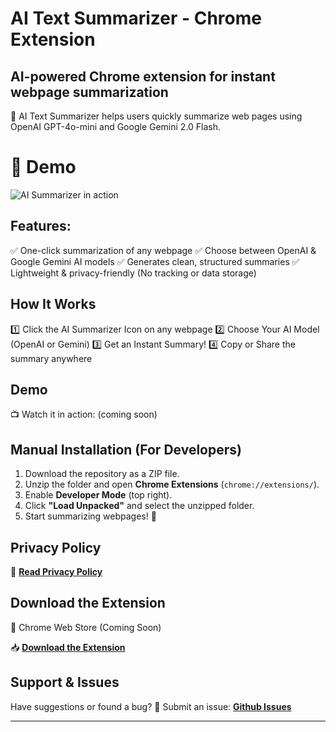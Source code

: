 # AI Text Summarizer - Chrome Extension

## AI-powered Chrome extension for instant webpage summarization

🚀 AI Text Summarizer helps users quickly summarize web pages using OpenAI GPT-4o-mini and Google Gemini 2.0 Flash.

# 🎥 Demo

![AI Summarizer in action](./ai-txt-summarizer-demo.gif)

## Features:

✅ One-click summarization of any webpage
✅ Choose between OpenAI & Google Gemini AI models
✅ Generates clean, structured summaries
✅ Lightweight & privacy-friendly (No tracking or data storage)

## How It Works

1️⃣ Click the AI Summarizer Icon on any webpage
2️⃣ Choose Your AI Model (OpenAI or Gemini)
3️⃣ Get an Instant Summary!
4️⃣ Copy or Share the summary anywhere

## Demo

📺 Watch it in action: (coming soon)

## Manual Installation (For Developers)

1. Download the repository as a ZIP file.
2. Unzip the folder and open **Chrome Extensions** (`chrome://extensions/`).
3. Enable **Developer Mode** (top right).
4. Click **"Load Unpacked"** and select the unzipped folder.
5. Start summarizing webpages! 🚀

## Privacy Policy

📄 **[Read Privacy Policy](https://agakadela.github.io/ai-txt-summarizer/privacy-policy.html)**

## Download the Extension

🔗 Chrome Web Store (Coming Soon)

📥 **[Download the Extension](https://chrome.google.com/webstore/detail/YOUR_EXTENSION_ID)**

## Support & Issues

Have suggestions or found a bug?
📩 Submit an issue: **[Github Issues](https://github.com/agakadela/ai-txt-summarizer/issues)**

---
